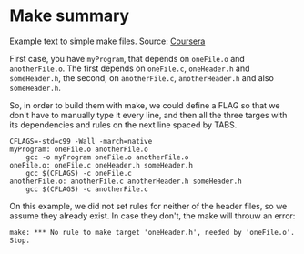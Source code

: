 # Make summary 

Example text to simple make files. Source: [Coursera](https://www.coursera.org/learn/writing-running-fixing-code/)

First case, you have `myProgram`, that depends on `oneFile.o` and `anotherFile.o`. The first depends on `oneFile.c`, `oneHeader.h` and `someHeader.h`, the second, on `anotherFile.c`, `anotherHeader.h` and also `someHeader.h`.

So, in order to build them with make, we could define a FLAG so that we don't have to manually type it every line, and then all the three targes with its dependencies and rules on the next line spaced by TABS.

	CFLAGS=-std=c99 -Wall -march=native
	myProgram: oneFile.o anotherFile.o
		gcc -o myProgram oneFile.o anotherFile.o
	oneFile.o: oneFile.c oneHeader.h someHeader.h
		gcc $(CFLAGS) -c oneFile.c
	anotherFile.o: anotherFile.c anotherHeader.h someHeader.h
		gcc $(CFLAGS) -c anotherFile.c

On this example, we did not set rules for neither of the header files, so we assume they already exist. In case they don't, the make will throuw an error:
	
	make: *** No rule to make target 'oneHeader.h', needed by 'oneFile.o'. Stop.


